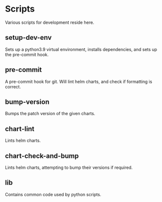 # Scripts

Various scripts for development reside here.

## setup-dev-env

Sets up a python3.9 virtual environment, installs dependencies, and sets up the pre-commit hook.

## pre-commit

A pre-commit hook for git. Will lint helm charts, and check if formatting is correct.

## bump-version

Bumps the patch version of the given charts.

## chart-lint

Lints helm charts.

## chart-check-and-bump

Lints helm charts, attempting to bump their versions if required.

## lib

Contains common code used by python scripts.
